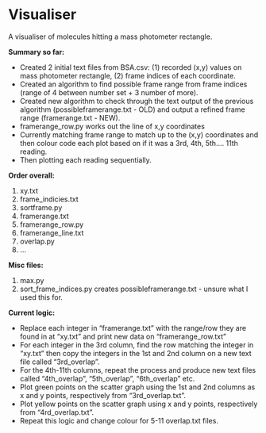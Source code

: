 # Visualiser
A visualiser of molecules hitting a mass photometer rectangle.

**Summary so far:**

-	Created 2 initial text files from BSA.csv: (1) recorded (x,y) values on mass photometer rectangle, (2) frame indices of each coordinate.
-	Created an algorithm to find possible frame range from frame indices (range of 4 between number set + 3 number of more). 
-	Created new algorithm to check through the text output of the previous algorithm (possibleframerange.txt - OLD) and output a refined frame range (framerange.txt - NEW).
-	framerange_row.py works out the line of x,y coordinates 
-	Currently matching frame range to match up to the (x,y) coordinates and then colour code each plot based on if it was a 3rd, 4th, 5th.... 11th reading.
-	Then plotting each reading sequentially.





**Order overall:**
1. xy.txt
2. frame_indicies.txt
3. sortframe.py
4. framerange.txt
5. framerange_row.py
6. framerange_line.txt
7. overlap.py
8. ...

**Misc files:**
1. max.py
2. sort_frame_indices.py creates possibleframerange.txt - unsure what I used this for.





**Current logic:**
-	Replace each integer in “framerange.txt” with the range/row they are found in at “xy.txt” and print new data on “framerange_row.txt”
-	For each integer in the 3rd column, find the row matching the integer in “xy.txt” then copy the integers in the 1st and 2nd column on a new text file called “3rd_overlap”.
-	For the 4th-11th columns, repeat the process and produce new text files called “4th_overlap”, “5th_overlap”, “6th_overlap” etc.
-	Plot green points on the scatter graph using the 1st and 2nd columns as x and y points, respectively from “3rd_overlap.txt”.
-	Plot yellow points on the scatter graph using x and y points, respectively from “4rd_overlap.txt”.
-	Repeat this logic and change colour for 5-11 overlap.txt files.

